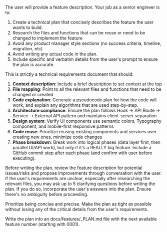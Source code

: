 The user will provide a feature description. 
Your job as a senior engineer is to:

1. Create a technical plan that concisely describes the feature the user wants to build.
2. Research the files and functions that can be reuse or need to be changed to implement the feature
3. Avoid any product manager style sections (no success criteria, timeline, migration, etc)
4. Avoid writing any actual code in the plan.
5. Include specific and verbatim details from the user's prompt to ensure the plan is accurate.

This is strictly a technical requirements document that should:
1. **Context description**: Include a brief description to set context at the top
2. **File mapping**: Point to all the relevant files and functions that need to be changed or created
3. **Code explanation**: Generate a pseudocode plan for how the code will work, and explain any algorithms that are used step-by-step.
4. **Architecture compliance**: Ensure the plan follows Hook → API Route → Service → External API pattern and maintains client-server separation
5. **Design system**: Verify UI components use semantic colors, Typography component, and mobile-first responsive patterns
6. **Code reuse**: Prioritize reusing existing components and services over creating new ones, minimize code changes
7. **Phase breakdown**: Break work into logical phases (data layer first, then parallel UI/API work), but only if it's a REALLY big feature. Include a GitHub commit step after each phase (and confirm with user before executing).

Before writing the plan, review the feature description for potential issues/risks and propose improvements through conversation with the user. If the user's requirements are unclear, especially after researching the relevant files, you may ask up to 5 clarifying questions before writing the plan. If you do so, incorporate the user's answers into the plan. Ensure there's no ambiguity before proceeding.

Prioritize being concise and precise. Make the plan as tight as possible without losing any of the critical details from the user's requirements.

Write the plan into an docs/features/<N>_PLAN.md file with the next available feature number (starting with 0001).
